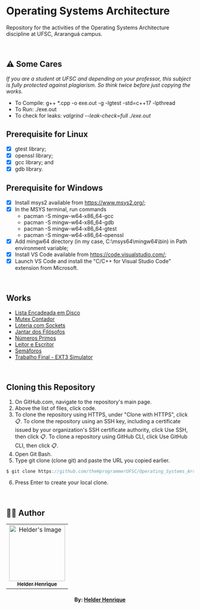 # Operating Systems Architecture
Repository for the activities of the Operating Systems Architecture discipline at UFSC, Araranguá campus.

<br>

## ⚠️ Some Cares
*If you are a student at UFSC and depending on your professor, this subject is fully protected against plagiarism. So think twice before just copying the works.*

- To Compile: g++ *.cpp -o exe.out -g -lgtest -std=c++17 -lpthread
- To Run: ./exe.out
- To check for leaks: *valgrind --leak-check=full ./exe.out*

## Prerequisite for Linux

- [x] gtest library;
- [x] openssl library;
- [x] gcc library; and
- [x] gdb library.

## Prerequisite for Windows

- [x] Install msys2 available from https://www.msys2.org/;
- [x] In the MSYS terminal, run commands
	- pacman -S mingw-w64-x86_64-gcc
	- pacman -S mingw-w64-x86_64-gdb
	- pacman -S mingw-w64-x86_64-gtest
	- pacman -S mingw-w64-x86_64-openssl
- [x] Add mingw64 directory (in my case, C:\msys64\mingw64\bin) in Path environment variable;
- [x] Install VS Code available from https://code.visualstudio.com/;
- [x] Launch VS Code and install the "C/C++ for Visual Studio Code" extension from Microsoft.

<br>

## Works

- [Lista Encadeada em Disco](https://github.com/theHprogrammerUFSC/Operating_Systems_Architecture/tree/main/Works/Unity_02/LED)
- [Mutex Contador](https://github.com/theHprogrammerUFSC/Operating_Systems_Architecture/tree/main/Works/Unity_03/Counter_Mutex)
- [Loteria com Sockets](https://github.com/theHprogrammerUFSC/Operating_Systems_Architecture/tree/main/Works/Unity_03/Lottery_Sockets)
- [Jantar dos Filósofos](https://github.com/theHprogrammerUFSC/Operating_Systems_Architecture/tree/main/Works/Unity_03/Philosopher_Dinner)
- [Números Primos](https://github.com/theHprogrammerUFSC/Operating_Systems_Architecture/tree/main/Works/Unity_03/Prime_Numbers)
- [Leitor e Escritor](https://github.com/theHprogrammerUFSC/Operating_Systems_Architecture/tree/main/Works/Unity_03/Reader_Writer)
- [Semáforos](https://github.com/theHprogrammerUFSC/Operating_Systems_Architecture/tree/main/Works/Unity_03/Semaphore)
- [Trabalho Final - EXT3 Simulator](https://github.com/theHprogrammer/ASO_EXT3_Simulator)


<br>

## Cloning this Repository
1. On GitHub.com, navigate to the repository's main page.
2. Above the list of files, click code.
3. To clone the repository using HTTPS, under "Clone with HTTPS", click 📋. To clone the repository using an SSH key, including a certificate issued by your organization's SSH certificate authority, click Use SSH, then click 📋. To clone a repository using GitHub CLI, click Use GitHub CLI, then click 📋.
4. Open Git Bash.
5. Type git clone (clone git) and paste the URL you copied earlier.
```c
$ git clone https://github.com/theHprogrammerUFSC/Operating_Systems_Architecture.git
```
6. Press Enter to create your local clone.

<br>

## 👨‍💻 Author

<table align="center">
    <tr>
        <td align="center">
            <a href="https://github.com/theHprogrammer">
                <img src="https://avatars.githubusercontent.com/u/79870881?v=4" width="150px;" alt="Helder's Image" />
                <br />
                <sub><b>Helder Henrique</b></sub>
            </a>
        </td>    
    </tr>
</table>
<h4 align="center">
   By: <a href="https://www.linkedin.com/in/thehprogrammer/" target="_blank"> Helder Henrique </a>
</h4>

